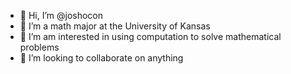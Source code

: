 - 👋 Hi, I’m @joshocon
- 👀 I’m a math major at the University of Kansas
- 🌱 I’m am interested in using computation to solve mathematical problems
- 💞️ I’m looking to collaborate on anything
